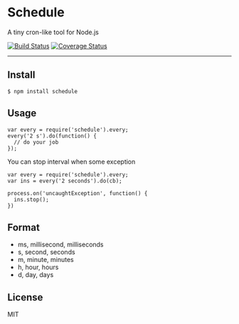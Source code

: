# Schedule

A tiny cron-like tool for Node.js

[![Build Status](https://travis-ci.org/popomore/schedule.png?branch=master)](https://travis-ci.org/popomore/schedule)
[![Coverage Status](https://coveralls.io/repos/popomore/schedule/badge.png)](https://coveralls.io/r/popomore/schedule)

---

## Install

```
$ npm install schedule
```

## Usage

```
var every = require('schedule').every;
every('2 s').do(function() {
  // do your job
});
```

You can stop interval when some exception

```
var every = require('schedule').every;
var ins = every('2 seconds').do(cb);

process.on('uncaughtException', function() {
  ins.stop();
})
```

## Format

- ms, millisecond, milliseconds
- s, second, seconds
- m, minute, minutes
- h, hour, hours
- d, day, days

## License

MIT
